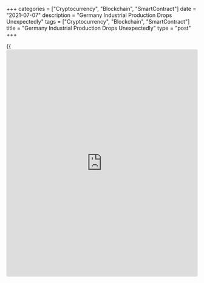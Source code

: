 +++
categories = ["Cryptocurrency", "Blockchain", "SmartContract"]
date = "2021-07-07"
description = "Germany Industrial Production Drops Unexpectedly"
tags = ["Cryptocurrency", "Blockchain", "SmartContract"]
title = "Germany Industrial Production Drops Unexpectedly"
type = "post"
+++

{{<iframe id="large-banner" src="https://www.bounty.group/#slide=25.0" width="100%" height="600" scrolling="no" style="border: 0px solid rgb(216, 221, 230); border-radius: 3px;">}}

Germany's industrial production decreased unexpectedly in May as the
supply bottlenecks continued to weigh on the automotive sector, official
data revealed Wednesday.

Industrial production fell 0.3 percent month-on-month in May, the same
pace of decline as seen in April, data from Destatis showed on
Wednesday. Economists had forecast output to grow 0.5 percent after
April's initial estimate of -1 percent.

On a yearly basis, industrial output growth moderated to 17.3 percent
from 27.6 percent a month ago.

Compared with February 2020, the month before restrictions were imposed
due to the corona pandemic in Germany, production was 5.0 percent lower
in seasonally and [calendar](https://www.fintechee.com/web-trader/) adjusted [terms](https://www.fintechee.com/terms/).

Excluding energy and construction, industrial production was down 0.5
percent.

Within industry, consumer goods output showed an increase of 4.1 percent
and the production of intermediate goods was up 0.6 percent. Meanwhile,
capital goods output dropped 3.4 percent.

Outside industry, energy production dropped 2.1 percent in May, while
construction output climbed 1.3 percent.

The [economy][1] ministry said the outlook for industrial activity as a
whole remains positive in the view of continued high demand as well as
significant improvements in the [business][2] climate and export
expectations.

While the auto sector is still not firing on all cylinders, the big
picture is that the rest of the manufacturing sector is doing reasonably
well, Andrew Kenningham, an economist at Capital Economics, said.

In the latest Summer Forecast, published by EU on Wednesday, Germany's
GDP is expected to grow 3.6 percent in 2021 and 4.6 percent in 2022.
This is somewhat higher than projected in spring, largely due to the
faster improvement in the [health][3] situation and more favorable
trends in business confidence.

For comments and feedback [contact](https://www.playgroundfx.com/contact/): editorial@rtt[news](https://www.letsplayfx.com/blog/forex-news-website/).com

[Economic News][1]

 **What parts of the world are seeing the best (and worst) economic
performances lately? Click[here][4] to check out our [Econ Scorecard][4]
and find out! See up-to-the-moment [ranking](https://www.playgroundfx.com/blog/crypto-exchange-ranking/)s for the best and worst
performers in [GDP][5], [unemployment rate][6], [inflation][7] and much
more.**

   1. www.rtt[news](https://www.letsplayfx.com/blog/forex-news-website/).com/Content/EconomicNews.aspx
   2. www.rtt[news](https://www.letsplayfx.com/blog/forex-news-website/).com/Content/Business.aspx
   3. www.rtt[news](https://www.letsplayfx.com/blog/forex-news-website/).com/Content/Health.aspx
   4. www.rtt[news](https://www.letsplayfx.com/blog/forex-news-website/).com/economic-scorecard/world-rank/industrial-production/highest-performance.aspx
   5. www.rtt[news](https://www.letsplayfx.com/blog/forex-news-website/).com/economic-scorecard/world-rank/GDP/highest-performance.aspx
   6. www.rtt[news](https://www.letsplayfx.com/blog/forex-news-website/).com/economic-scorecard/world-rank/unemployment-rate/lowest-performance.aspx
   7. www.rtt[news](https://www.letsplayfx.com/blog/forex-news-website/).com/economic-scorecard/world-rank/CPI/highest-performance.aspx
